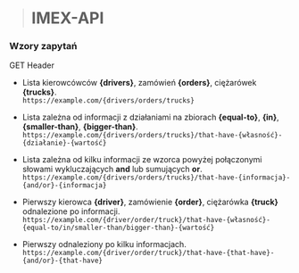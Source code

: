 > # IMEX-API
  
  
### Wzory zapytań

GET Header

* Lista kierowcówców **{drivers}**, zamówień **{orders}**, ciężarówek **{trucks}**.  
`https://example.com/{drivers/orders/trucks}`  

* Lista zależna od informacji z działaniami na zbiorach **{equal-to}**, **{in}**, **{smaller-than}**, **{bigger-than}**.  
`https://example.com/{drivers/orders/trucks}/that-have-{własność}-{działanie}-{wartość}`

* Lista zależna od kilku informacji ze wzorca powyżej połączonymi słowami wykluczających **and** lub sumujących **or**.  
`https://example.com/{drivers/orders/trucks}/that-have-{informacja}-{and/or}-{informacja}`

* Pierwszy kierowca **{driver}**, zamówienie **{order}**, ciężarówka **{truck}** odnalezione po informacji.  
`https://example.com/{driver/order/truck}/that-have-{własność}-{equal-to/in/smaller-than/bigger-than}-{wartość}`

* Pierwszy odnaleziony po kilku informacjach.  
`https://example.com/{driver/order/truck}/that-have-{that-have}-{and/or}-{that-have}`
